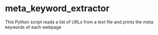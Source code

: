 # meta_keyword_extractor
This Python script reads a list of URLs from a text file and prints the meta keywords of each webpage
